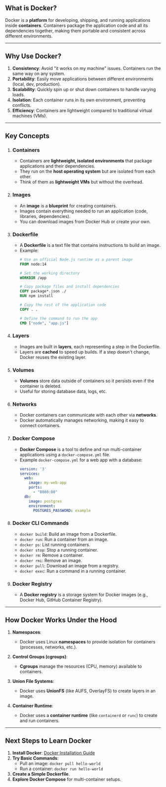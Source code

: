 ## What is Docker?
Docker is a **platform** for developing, shipping, and running applications inside **containers**. Containers package the application code and all its dependencies together, making them portable and consistent across different environments.

---

## Why Use Docker?

1. **Consistency**: Avoid "it works on my machine" issues. Containers run the same way on any system.
2. **Portability**: Easily move applications between different environments (local, dev, production).
3. **Scalability**: Quickly spin up or shut down containers to handle varying loads.
4. **Isolation**: Each container runs in its own environment, preventing conflicts.
5. **Efficiency**: Containers are lightweight compared to traditional virtual machines (VMs).

---

## Key Concepts

1. ### Containers
   - Containers are **lightweight, isolated environments** that package applications and their dependencies.
   - They run on the **host operating system** but are isolated from each other.
   - Think of them as **lightweight VMs** but without the overhead.

2. ### Images
   - An **image** is a **blueprint** for creating containers.
   - Images contain everything needed to run an application (code, libraries, dependencies).
   - You can download images from Docker Hub or create your own.

3. ### Dockerfile
   - A **Dockerfile** is a text file that contains instructions to build an image.
   - Example:
     ```dockerfile
     # Use an official Node.js runtime as a parent image
     FROM node:14

     # Set the working directory
     WORKDIR /app

     # Copy package files and install dependencies
     COPY package*.json ./
     RUN npm install

     # Copy the rest of the application code
     COPY . .

     # Define the command to run the app
     CMD ["node", "app.js"]
     ```

4. ### Layers
   - Images are built in **layers**, each representing a step in the Dockerfile.
   - Layers are **cached** to speed up builds. If a step doesn't change, Docker reuses the existing layer.

5. ### Volumes
   - **Volumes** store data outside of containers so it persists even if the container is deleted.
   - Useful for storing database data, logs, etc.

6. ### Networks
   - Docker containers can communicate with each other via **networks**.
   - Docker automatically manages networking, making it easy to connect containers.

7. ### Docker Compose
   - **Docker Compose** is a tool to define and run multi-container applications using a `docker-compose.yml` file.
   - Example `docker-compose.yml` for a web app with a database:
     ```yaml
     version: '3'
     services:
       web:
         image: my-web-app
         ports:
           - "8080:80"
       db:
         image: postgres
         environment:
           POSTGRES_PASSWORD: example
     ```

8. ### Docker CLI Commands
   - `docker build`: Build an image from a Dockerfile.
   - `docker run`: Run a container from an image.
   - `docker ps`: List running containers.
   - `docker stop`: Stop a running container.
   - `docker rm`: Remove a container.
   - `docker rmi`: Remove an image.
   - `docker pull`: Download an image from a registry.
   - `docker exec`: Run a command in a running container.

9. ### Docker Registry
   - A **Docker registry** is a storage system for Docker images (e.g., Docker Hub, GitHub Container Registry).

---

## How Docker Works Under the Hood

1. **Namespaces**:
   - Docker uses Linux **namespaces** to provide isolation for containers (processes, networks, etc.).

2. **Control Groups (cgroups)**:
   - **Cgroups** manage the resources (CPU, memory) available to containers.

3. **Union File Systems**:
   - Docker uses **UnionFS** (like AUFS, OverlayFS) to create layers in an image.

4. **Container Runtime**:
   - Docker uses a **container runtime** (like `containerd` or `runc`) to create and run containers.

---

## Next Steps to Learn Docker

1. **Install Docker**: [Docker Installation Guide](https://docs.docker.com/get-docker/)
2. **Try Basic Commands**:
   - Pull an image: `docker pull hello-world`
   - Run a container: `docker run hello-world`
3. **Create a Simple Dockerfile**.
4. **Explore Docker Compose** for multi-container setups.